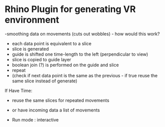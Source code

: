 # Rhino Plugin for generating VR environment

-smoothing data on movements (cuts out wobbles) - how would this work?
- each data point is equivalent to a slice
- slice is generated
- guide is shifted one time-length to the left (perpendicular to view)
- slice is copied to guide layer
- boolean join (?) is performed on the guide and slice
- repeat
- (check if next data point is the same as the previous - if true reuse the same slice instead of generate)



If Have Time:
- reuse the same slices for repeated movements  
- or have incoming data a list of movements

- Run mode : interactive
